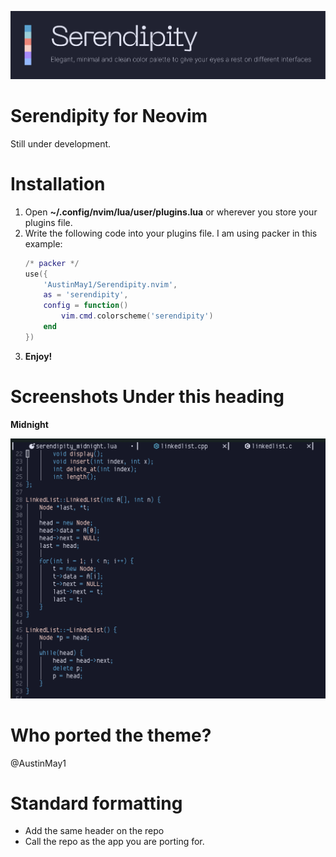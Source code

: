 ![Midnight](https://raw.githubusercontent.com/Serendipity-Theme/assets/main/githubHeader.png)

# Serendipity for Neovim
Still under development.

# Installation

1. Open **~/.config/nvim/lua/user/plugins.lua** or wherever you store your plugins file.
2. Write the following code into your plugins file. I am using packer in this
   example:
    ```lua
    /* packer */
    use({
        'AustinMay1/Serendipity.nvim',
        as = 'serendipity',
        config = function()
            vim.cmd.colorscheme('serendipity')
        end
    })
    ```
3. **Enjoy!**

# Screenshots Under this heading
**Midnight**

![Neovim](./nvim.png)

# Who ported the theme?
@AustinMay1
# Standard formatting
- Add the same header on the repo
- Call the repo as the app you are porting for.

